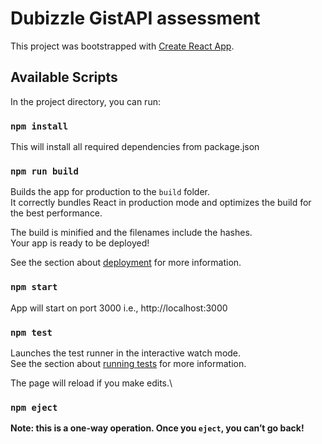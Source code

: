 # Dubizzle GistAPI assessment

This project was bootstrapped with [Create React App](https://github.com/facebook/create-react-app).

## Available Scripts

In the project directory, you can run:

### `npm install`

This will install all required dependencies from package.json

### `npm run build`

Builds the app for production to the `build` folder.\
It correctly bundles React in production mode and optimizes the build for the best performance.

The build is minified and the filenames include the hashes.\
Your app is ready to be deployed!

See the section about [deployment](https://facebook.github.io/create-react-app/docs/deployment) for more information.

### `npm start`

App will start on port 3000 i.e., http://localhost:3000

### `npm test`

Launches the test runner in the interactive watch mode.\
See the section about [running tests](https://facebook.github.io/create-react-app/docs/running-tests) for more information.

The page will reload if you make edits.\

### `npm eject`

**Note: this is a one-way operation. Once you `eject`, you can’t go back!**
